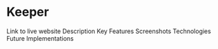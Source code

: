 # Keeper

Link to live website
Description
Key Features
Screenshots
Technologies
Future Implementations



